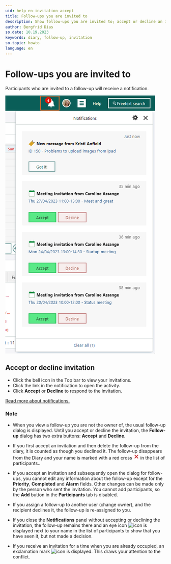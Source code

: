 ```yaml
---
uid: help-en-invitation-accept
title: Follow-ups you are invited to
description: Show follow-ups you are invited to; accept or decline an invitation
author: Bergfrid Dias
so.date: 10.19.2023
keywords: diary, follow-up, invitation
so.topic: howto
language: en
---
```


# Follow-ups you are invited to

Participants who are invited to a follow-up will receive a notification.

![Receive invitations -screenshot][img2]

## <a id="accept" />Accept or decline invitation

* Click the bell icon in the Top bar to view your invitations.
* Click the link in the notification to open the activity.
* Click **Accept** or **Decline** to respond to the invitation.

[Read more about notifications.][1]

### Note

* When you view a follow-up you are not the owner of, the usual follow-up dialog is displayed. Until you accept or decline the invitation, the **Follow-up** dialog has two extra buttons: **Accept** and **Decline**.

* If you first accept an invitation and then delete the follow-up from the diary, it is counted as though you declined it. The follow-up disappears from the Diary and your name is marked with a red cross ![icon][img4] in the list of participants..

* If you accept an invitation and subsequently open the dialog for follow-ups, you cannot edit any information about the follow-up except for the **Priority**, **Completed** and **Alarm** fields. Other changes can be made only by the person who sent the invitation. You cannot add participants, so the **Add** button in the **Participants** tab is disabled.

* If you assign a follow-up to another user (change owner), and the recipient declines it, the follow-up is re-assigned to you.

* If you close the **Notifications** panel without accepting or declining the invitation, the follow-up remains there and an eye icon ![icon][img7] is displayed next to your name in the list of participants to show that you have seen it, but not made a decision.

* If you receive an invitation for a time when you are already occupied, an exclamation mark ![icon][img6] is displayed. This draws your attention to the conflict.

<!-- Referenced links -->
[1]: ../../../learn/basics/notifications.md#activity

<!-- Referenced images -->
[img2]: ../../../../media/loc/en/learn/core-notifications.png
[img4]: ../../../../../common/icons/reject-appointment-icon.png
[img6]: ../../../../../common/icons/warning-red.png
[img7]: ../../../../../common/icons/assignment-seen.png
